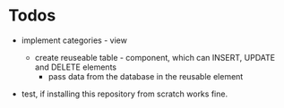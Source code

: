 # Todos
- implement categories - view
    - create reuseable table - component, which can INSERT, UPDATE and DELETE elements
        - pass data from the database in the reusable element





- test, if installing this repository from scratch works fine.